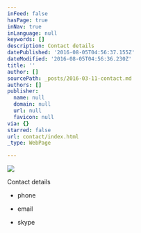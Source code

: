 ```yaml
---
inFeed: false
hasPage: true
inNav: true
inLanguage: null
keywords: []
description: Contact details
datePublished: '2016-08-05T04:56:37.155Z'
dateModified: '2016-08-05T04:56:36.230Z'
title: ''
author: []
sourcePath: _posts/2016-03-11-contact.md
authors: []
publisher:
  name: null
  domain: null
  url: null
  favicon: null
via: {}
starred: false
url: contact/index.html
_type: WebPage

---
```

![](https://the-grid-user-content.s3-us-west-2.amazonaws.com/8d1e5f0e-56b7-4c94-90c9-39412805bcf3.jpg)

Contact details

- phone 

- email

- skype